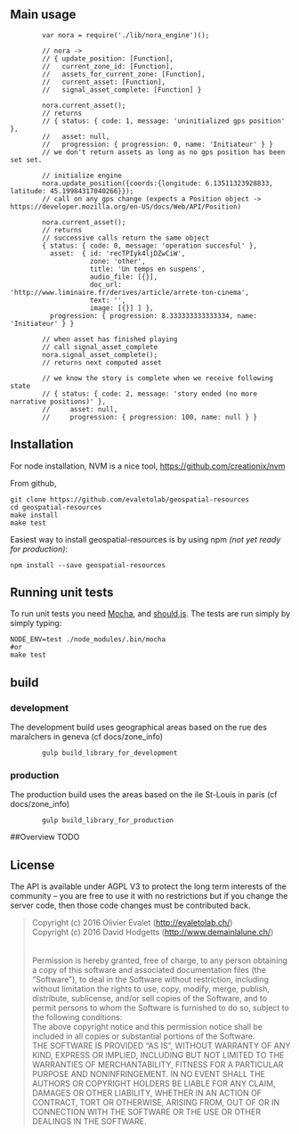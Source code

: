 ## Main usage

            var nora = require('./lib/nora_engine')();

            // nora ->
            // { update_position: [Function],
            //   current_zone_id: [Function],
            //   assets_for_current_zone: [Function],
            //   current_asset: [Function],
            //   signal_asset_complete: [Function] }

            nora.current_asset();
            // returns 
            // { status: { code: 1, message: 'uninitialized gps position' },
            //   asset: null,
            //   progression: { progression: 0, name: 'Initiateur' } }
            // we don't return assets as long as no gps position has been set set.

            // initialize engine
            nora.update_position({coords:{longitude: 6.13511323928833, latitude: 45.19984317040266}});
            // call on any gps change (expects a Position object -> https://developer.mozilla.org/en-US/docs/Web/API/Position)

            nora.current_asset();
            // returns 
            // successive calls return the same object
            { status: { code: 0, message: 'operation succesful' },
              asset:  { id: 'recTPIyk4ljDZwCiW',
                        zone: 'other',
                        title: 'Un temps en suspens',
                        audio_file: [{}],
                        doc_url: 'http://www.liminaire.fr/derives/article/arrete-ton-cinema',
                        text: '',
                        image: [{}] ] },
              progression: { progression: 8.333333333333334, name: 'Initiateur' } }

            // when asset has finished playing
            // call signal_asset_complete
            nora.signal_asset_complete();
            // returns next computed asset

            // we know the story is complete when we receive following state
            // { status: { code: 2, message: 'story ended (no more narrative positions)' },
            //     asset: null,
            //     progression: { progression: 100, name: null } }



## Installation
For node installation, NVM is a nice tool, https://github.com/creationix/nvm

From github,    

    git clone https://github.com/evaletolab/geospatial-resources
    cd geospatial-resources
    make install
    make test

Easiest way to install geospatial-resources is by using npm *(not yet ready for production)*:

    npm install --save geospatial-resources


## Running unit tests

To run unit tests you need [Mocha](https://github.com/visionmedia/mocha),
and [should.js](https://github.com/visionmedia/should.js). The tests are run simply by simply typing:

    NODE_ENV=test ./node_modules/.bin/mocha
    #or
    make test


## build

### development

The development build uses geographical areas based on the rue des maraîchers in geneva (cf docs/zone\_info)

            gulp build_library_for_development

### production

The production build uses the areas based on the ile St-Louis in paris (cf docs/zone\_info)

            gulp build_library_for_production

##Overview
TODO


## License
The API is available under AGPL V3 to protect the long term interests of the community – you are free to use it with no restrictions but if you change the server code, then those code changes must be contributed back.

> Copyright (c) 2016 Olivier Evalet (http://evaletolab.ch/)<br/>
> Copyright (c) 2016 David Hodgetts (http://www.demainlalune.ch/)<br/>
> <br/><br/>
> Permission is hereby granted, free of charge, to any person obtaining a copy
> of this software and associated documentation files (the “Software”), to deal
> in the Software without restriction, including without limitation the rights
> to use, copy, modify, merge, publish, distribute, sublicense, and/or sell
> copies of the Software, and to permit persons to whom the Software is
> furnished to do so, subject to the following conditions:
> <br/>
> The above copyright notice and this permission notice shall be included in
> all copies or substantial portions of the Software.
> <br/>
> THE SOFTWARE IS PROVIDED “AS IS”, WITHOUT WARRANTY OF ANY KIND, EXPRESS OR
> IMPLIED, INCLUDING BUT NOT LIMITED TO THE WARRANTIES OF MERCHANTABILITY,
> FITNESS FOR A PARTICULAR PURPOSE AND NONINFRINGEMENT. IN NO EVENT SHALL THE
> AUTHORS OR COPYRIGHT HOLDERS BE LIABLE FOR ANY CLAIM, DAMAGES OR OTHER
> LIABILITY, WHETHER IN AN ACTION OF CONTRACT, TORT OR OTHERWISE, ARISING FROM,
> OUT OF OR IN CONNECTION WITH THE SOFTWARE OR THE USE OR OTHER DEALINGS IN
> THE SOFTWARE.
